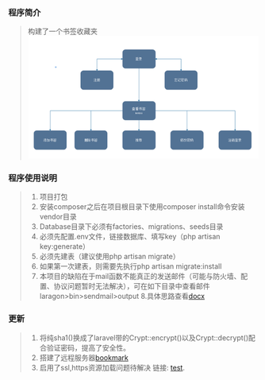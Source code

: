 ### 程序简介
> 构建了一个书签收藏夹
>![picture](https://github.com/demonsheart/an-item-for-bookmark/blob/master/architecture.png?raw=true)
### 程序使用说明
>1.	项目打包
>2.	安装composer之后在项目根目录下使用composer install命令安装vendor目录
>3.	Database目录下必须有factories、migrations、seeds目录
>4.	必须先配置.env文件，链接数据库、填写key（php artisan key:generate）
>5.	必须先建表（建议使用php artisan migrate）
>6.	如果第一次建表，则需要先执行php artisan migrate:install
>7.	本项目的缺陷在于mail函数不能真正的发送邮件（可能与防火墙、配置、协议问题暂时无法解决），可在如下目录中查看邮件laragon>bin>sendmail>output
>8.具体思路查看[docx](https://github.com/demonsheart/an-item-for-bookmark/blob/master/%E4%B9%A6%E7%AD%BE%E6%94%B6%E8%97%8F%E5%A4%B9.docx)

### 更新
>1. 将纯sha1()换成了laravel带的Crypt::encrypt()以及Crypt::decrypt()配合验证密码，提高了安全性。
>2. 搭建了远程服务器[bookmark](http://ibookmark.xyz)
>3. 启用了ssl,https资源加载问题待解决 链接: [test](https://ibookmark.xyz).